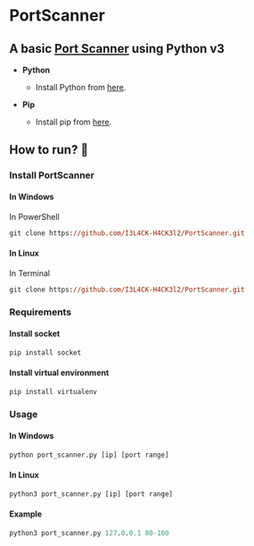 # PortScanner
## A basic [Port Scanner](https://I3L4CK-H4CK3l2.github.io/PortScanner/) using Python v3

- **Python**
    - Install Python from [here](https://www.python.org/).

- **Pip**
    - Install pip from [here](https://pip.pypa.io/en/stable/installing/).

## How to run? :rocket:
### Install PortScanner
#### In Windows
In PowerShell
```ps 
git clone https://github.com/I3L4CK-H4CK3l2/PortScanner.git
```
#### In Linux
In Terminal
```ps 
git clone https://github.com/I3L4CK-H4CK3l2/PortScanner.git
```
### Requirements
#### Install socket
```ps 
pip install socket
```
#### Install virtual environment 
```ps 
pip install virtualenv
```

### Usage
#### In Windows
```ps 
python port_scanner.py [ip] [port range]
```
#### In Linux
```ps 
python3 port_scanner.py [ip] [port range]
```
#### Example
```ps 
python3 port_scanner.py 127.0.0.1 80-100
```
